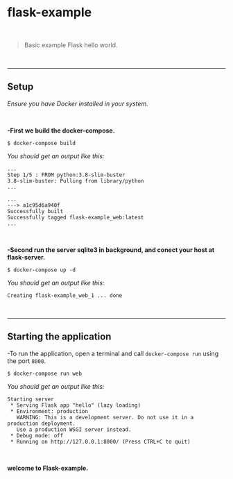 &nbsp;

# flask-example

&nbsp;

>Basic example Flask hello world.

&nbsp;

---

## Setup

*Ensure you have Docker installed in your system.*

&nbsp;

**-First we build the docker-compose.**


`$ docker-compose build`  

*You should get an output like this:*

```
...
Step 1/5 : FROM python:3.8-slim-buster
3.8-slim-buster: Pulling from library/python
...

...
---> a1c95d6a940f
Successfully built 
Successfully tagged flask-example_web:latest
...

```

&nbsp;

**-Second run the server sqlite3 in background, and
conect your host at flask-server.**


`$ docker-compose up -d`


*You should get an output like this:*

`Creating flask-example_web_1 ... done`

&nbsp;

---

## Starting the application

-To run the application, open a terminal and call `docker-compose run` using the port `8000`.


`$ docker-compose run web`


*You should get an output like this:*

```
Starting server
 * Serving Flask app "hello" (lazy loading)
 * Environment: production
   WARNING: This is a development server. Do not use it in a production deployment.
   Use a production WSGI server instead.
 * Debug mode: off
 * Running on http://127.0.0.1:8000/ (Press CTRL+C to quit)
```

&nbsp;

**welcome to Flask-example.**